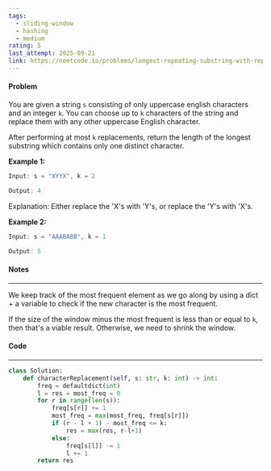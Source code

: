 ```yaml
---
tags:
  - sliding-window
  - hashing
  - medium
rating: 5
last_attempt: 2025-09-21
link: https://neetcode.io/problems/longest-repeating-substring-with-replacement?list=neetcode250
---
```

#### Problem
You are given a string `s` consisting of only uppercase english characters and an integer `k`. You can choose up to `k` characters of the string and replace them with any other uppercase English character.

After performing at most `k` replacements, return the length of the longest substring which contains only one distinct character.

**Example 1:**

```java
Input: s = "XYYX", k = 2

Output: 4
```

Explanation: Either replace the 'X's with 'Y's, or replace the 'Y's with 'X's.

**Example 2:**

```java
Input: s = "AAABABB", k = 1

Output: 5
```

#### Notes
---
We keep track of the most frequent element as we go along by using a dict + a variable to check if the new character is the most frequent.

If the size of the window minus the most frequent is less than or equal to `k`, then that's a viable result. Otherwise, we need to shrink the window.
#### Code
---

```python
class Solution:
    def characterReplacement(self, s: str, k: int) -> int:
        freq = defaultdict(int)
        l = res = most_freq = 0
        for r in range(len(s)):
            freq[s[r]] += 1
            most_freq = max(most_freq, freq[s[r]])
            if (r - l + 1) - most_freq <= k:
                res = max(res, r-l+1)
            else:
                freq[s[l]] -= 1
                l += 1
        return res
```
